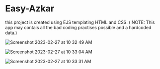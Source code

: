 # Easy-Azkar
this project is created using EJS templating HTML and CSS. ( NOTE: This app may contais all the bad coding practises possible and a hardcoded data.)


![Screenshot 2023-02-27 at 10 32 49 AM](https://user-images.githubusercontent.com/54216177/221607650-063fc744-aa13-4ca1-97d9-b81038ab5b4a.png)

![Screenshot 2023-02-27 at 10 33 04 AM](https://user-images.githubusercontent.com/54216177/221607665-f2f77b96-02a3-460a-91f8-e32024ba2c99.png)

![Screenshot 2023-02-27 at 10 33 31 AM](https://user-images.githubusercontent.com/54216177/221607669-310ff7b8-36c6-410c-aaea-e4c1e74b9b10.png)
